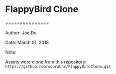 # FlappyBird Clone
===============

Author: Joe Do

Date: March 01, 2018

Note:

Assets were clone from this repository: `https://github.com/sourabhv/FlappyBirdClone.git`
